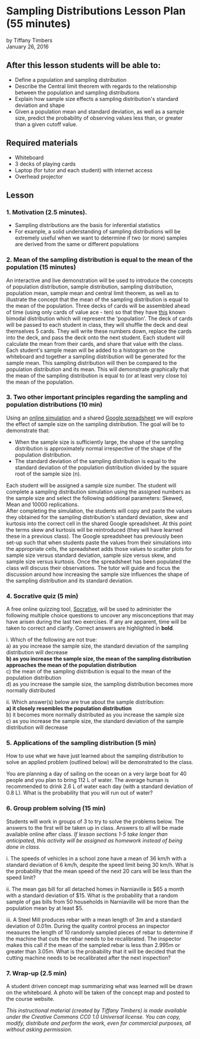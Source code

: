 # Sampling Distributions Lesson Plan (55 minutes)
by Tiffany Timbers </br>
January 26, 2016 </br>

## After this lesson students will be able to:
* Define a population and sampling distribution
* Describe the Central limit theorem with regards to the relationship between the population and sampling distributions
* Explain how sample size effects a sampling distribution's standard deviation and shape
* Given a population mean and standard deviation, as well as a sample size, predict the probability of observing values less than, or greater than a given cutoff value.

## Required materials

* Whiteboard
* 3 decks of playing cards
* Laptop (for tutor and each student) with internet access
* Overhead projector

## Lesson

### 1. Motivation (2.5 minutes). 
* Sampling distributions are the basis for inferential statistics
* For example, a solid understanding of sampling distributions will be extremely useful when we want to determine if two (or more) samples are derived from the same or different populations 

### 2. Mean of the sampling distribution is equal to the mean of the population (15 minutes)

An interactive and live demonstration will be used to introduce the concepts of population 
distribution, sample distribution, sampling distribution, population mean, sample mean and 
central limit theorem, as well as to illustrate the concept that the mean of the sampling 
distribution is equal to the mean of the population. Three decks of cards will be 
assembled ahead of time (using only cards of value ace - ten) so that they have
[this](https://github.com/ttimbers/Sampling_Distributions_Lesson/blob/master/card_population_distribution.pdf) 
known bimodal distribution which will represent the 'population'. The deck of cards will 
be passed to each student in class, they will shuffle the deck and deal themselves 5 
cards. They will write these numbers down, replace the cards into the deck, and pass the 
deck onto the next student. Each student will calculate the mean from their cards, and 
share that value with the class. Each student's sample mean will be added to a histogram 
on the whiteboard and together a sampling distribution will be generated for the sample 
mean. This sampling distribution will then be compared to the population distribution and its mean. This will demonstrate graphically that the mean of the sampling distribution is equal to (or at least very close to) the mean of the population.

### 3. Two other important principles regarding the sampling and population distributions (10 min)

Using an [online simulation](http://onlinestatbook.com/stat_sim/sampling_dist/) and a 
shared [Google spreadsheet](https://docs.google.com/spreadsheets/d/1MuDUEfBvjma_jqw3I4IhEP4nXnJAe0uAIPuKxBQeELs/edit?usp=sharing) 
we will explore the effect of sample size on the sampling distribution. The goal will be 
to demonstrate that:
* When the sample size is sufficiently large, the shape of the sampling distribution is approximately normal irrespective of the shape of the population distribution.
* The standard deviation of the sampling distribution is equal to the standard deviation of the population distribution divided by the square root of the sample size (n).

Each student will be assigned a sample size number. The student will complete a sampling 
distribution simulation using the assigned numbers as the sample size and select the 
following additional parameters: Skewed, Mean and 10000 replications.  
After completing the simulation, the students will copy and paste the values they obtained 
for the sampling distribution's standard deviation, skew and kurtosis into the correct 
cell in the shared Google spreadsheet. At this point the terms skew and kurtosis will be 
reintroduced (they will have learned these in a previous class). The Google spreadsheet 
has previously been set-up such that when students paste the values from their simulations 
into the appropriate cells, the spreadsheet adds those values to scatter plots for sample size 
versus standard deviation, sample size versus skew, and sample size versus kurtosis. Once 
the spreadsheet has been populated the class will discuss their observations. The 
tutor will guide and focus the discussion around how increasing the sample size 
influences the shape of the sampling distribution and its standard deviation.

### 4. Socrative quiz (5 min)

A free online quizzing tool, [Socrative](http://www.socrative.com/), will be used to 
administer the following multiple choice questions to uncover any misconceptions that may 
have arisen during the last two exercises. If any are apparent, time will be taken to 
correct and clarify. Correct answers are highlighted in **bold**.

i. Which of the following are not true: </br>
a) as you increase the sample size, the standard deviation of the sampling distribution will decrease </br>
**b) as you increase the sample size, the mean of the sampling distribution approaches the mean of the population distribution** </br>
c) the mean of the sampling distribution is equal to the mean of the population distribution </br>
d) as you increase the sample size, the sampling distribution becomes more normally distributed </br>

ii. Which answer(s) below are true about the sample distribution: </br>
**a) it closely resembles the population distribution** </br>
b) it becomes more normally distributed as you increase the sample size </br>
c) as you increase the sample size, the standard deviation of the sample distribution will decrease </br>

### 5. Applications of the sampling distribution (5 min)

How to use what we have just learned about the sampling distribution to solve an applied
problem (outlined below) will be demonstrated to the class. 

You are planning a day of sailing on the ocean on a very large boat for 40 people and you 
plan to bring 112 L of water. The average human is recommended to drink 2.6 L of water 
each day (with a standard deviation of 0.8 L). What is the probability that you will run 
out of water?

### 6. Group problem solving (15 min)

Students will work in groups of 3 to try to solve the problems below. The answers to the 
first will be taken up in class. Answers to all will be made available online after class. 
*If lesson sections 1-5 take longer than anticipated, this activity will be assigned as 
homework instead of being done in class.*

i. The speeds of vehicles in a school zone have a mean of 36 km/h with a standard 
deviation of 6 km/h, despite the speed limit being 30 km/h. What is the probability that 
the mean speed of the next 20 cars will be less than the speed limit?

ii. The mean gas bill for all detached homes in Narniaville is $65 a month with a standard 
deviation of $15. What is the probability that a random sample of gas bills from 50 
households in Narniaville will be more than the population mean by at least $5.

iii. A Steel Mill produces rebar with a mean length of 3m and a standard deviation of 
0.01m. During the quality control process an inspector measures the length of 10 randomly 
sampled pieces of rebar to determine if the machine that cuts the rebar needs to be 
recalibrated. The inspector makes this call if the mean of the sampled rebar is less than 
2.995m or greater than 3.05m. What is the probability that it will be decided that the 
cutting machine needs to be recalibrated after the next inspection?

### 7. Wrap-up (2.5 min)

A student driven concept map summarizing what was learned will be drawn on the whiteboard. 
A photo will be taken of the concept map and posted to the course website.




*This instructional material (created by Tiffany Timbers) is made available under the Creative Commons CC0 1.0 Universal license. You can copy, modify, distribute and perform the work, even for commercial purposes, all without asking permission.*